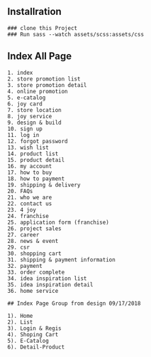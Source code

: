 ## Installration

    ### clone this Project
    ### Run sass --watch assets/scss:assets/css

## Index All Page 

    1. index
    2. store promotion list
    3. store promotion detail
    4. online promotion
    5. e-catalog
    6. joy card
    7. store location
    8. joy service
    9. design & build
    10. sign up
    11. log in
    12. forgot password
    13. wish list
    14. product list
    15. product detail
    16. my account
    17. how to buy
    18. how to payment
    19. shipping & delivery
    20. FAQs
    21. who we are
    22. contact us
    23. 4 joy
    24. franchise
    25. application form (franchise)
    26. project sales
    27. career
    28. news & event
    29. csr
    30. shopping cart
    31. shipping & payment information
    32. payment
    33. order complete
    34. idea inspiration list
    35. idea inspiration detail
    36. home service
    
    ## Index Page Group from design 09/17/2018

    1). Home
    2). List
    3). Login & Regis 
    4). Shoping Cart
    5). E-Catalog
    6). Detail-Product
